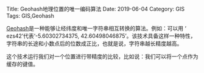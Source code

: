 Title: Geohash地理位置的唯一编码算法
Date: 2019-06-04
Category: GIS
Tags: GIS,Geohash

[Geohash](https://en.wikipedia.org/wiki/Geohash)是一种能够让经纬度和唯一字符串相互转换的算法。例如：可以用 ‘ ezs42’代表‘-5.60302734375, 42.60498046875’。该技术具备这样一种特性，字符串的长途和小数点后的位数成正比，也就是说，字符串越长精度越高。

这个技术运行我们对一个位置进行带精度的比较，比如说：我们可以将一个点作为缓存的键值。